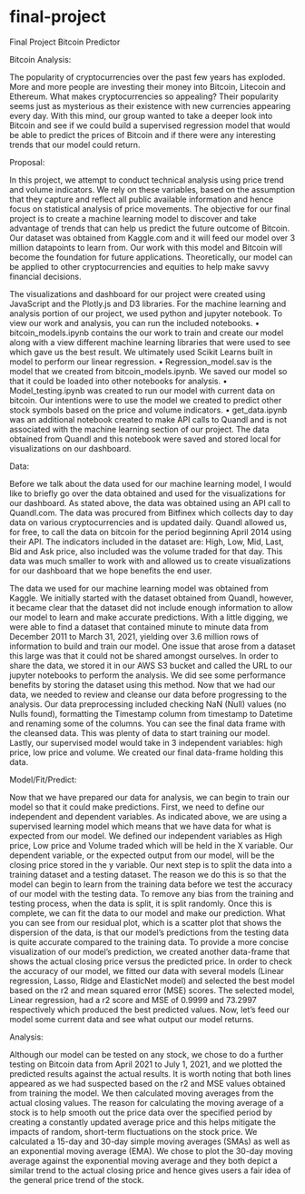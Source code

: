 # final-project
Final Project Bitcoin Predictor

Bitcoin Analysis:

The popularity of cryptocurrencies over the past few years has exploded. More and more people are investing their money into Bitcoin, Litecoin and Ethereum. What makes cryptocurrencies so appealing? Their popularity seems just as mysterious as their existence with new currencies appearing every day. With this mind, our group wanted to take a deeper look into Bitcoin and see if we could build a supervised regression model that would be able to predict the prices of Bitcoin and if there were any interesting trends that our model could return.

Proposal: 

In this project, we attempt to conduct technical analysis using price trend and volume indicators. We rely on these variables, based on the assumption that they capture and reflect all public available information and hence focus on statistical analysis of price movements. The objective for our final project is to create a machine learning model to discover and take advantage of trends that can help us predict the future outcome of Bitcoin. Our dataset was obtained from Kaggle.com and it will feed our model over 3 million datapoints to learn from. Our work with this model and Bitcoin will become the foundation for future applications. Theoretically, our model can be applied to other cryptocurrencies and equities to help make savvy financial decisions.

The visualizations and dashboard for our project were created using JavaScript and the Plotly.js and D3 libraries. For the machine learning and analysis portion of our project, we used python and jupyter notebook. To view our work and analysis, you can run the included notebooks. 
•	bitcoin_models.ipynb contains the our work to train and create our model along with a view different machine learning libraries that were used to see which gave us the best result. We ultimately used Scikit Learns built in model to perform our linear regression.
•	Regression_model.sav is the model that we created from bitcoin_models.ipynb. We saved our model so that it could be loaded into other notebooks for analysis.
•	Model_testing.ipynb was created to run our model with current data on bitcoin. Our intentions were to use the model we created to predict other stock symbols based on the price and volume indicators.
•	get_data.ipynb was an additional notebook created to make API calls to Quandl and is not associated with the machine learning section of our project. The data obtained from Quandl and this notebook were saved and stored local for visualizations on our dashboard.

Data:

Before we talk about the data used for our machine learning model, I would like to briefly go over the data obtained and used for the visualizations for our dashboard. As stated above, the data was obtained using an API call to Quandl.com. The data was procured from Bitfinex which collects day to day data on various cryptocurrencies and is updated daily. Quandl allowed us, for free, to call the data on bitcoin for the period beginning April 2014 using their API. The indicators included in the dataset are: High, Low, Mid, Last, Bid and Ask price, also included was the volume traded for that day. This data was much smaller to work with and allowed us to create visualizations for our dashboard that we hope benefits the end user. 

The data we used for our machine learning model was obtained from Kaggle. We initially started with the dataset obtained from Quandl, however, it became clear that the dataset did not include enough information to allow our model to learn and make accurate predictions. With a little digging, we were able to find a dataset that contained minute to minute data from December 2011 to March 31, 2021, yielding over 3.6 million rows of information to build and train our model. One issue that arose from a dataset this large was that it could not be shared amongst ourselves. In order to share the data, we stored it in our AWS S3 bucket and called the URL to our jupyter notebooks to perform the analysis. We did see some performance benefits by storing the dataset using this method. Now that we had our data, we needed to review and cleanse our data before progressing to the analysis. Our data preprocessing included checking NaN (Null) values (no Nulls found), formatting the Timestamp column from timestamp to Datetime and renaming some of the columns. You can see the final data frame with the cleansed data. This was plenty of data to start training our model. Lastly, our supervised model would take in 3 independent variables: high price, low price and volume. We created our final data-frame holding this data.


Model/Fit/Predict:

Now that we have prepared our data for analysis, we can begin to train our model so that it could make predictions. First, we need to define our independent and dependent variables. As indicated above, we are using a supervised learning model which means that we have data for what is expected from our model. We defined our independent variables as High price, Low price and Volume traded which will be held in the X variable. Our dependent variable, or the expected output from our model, will be the closing price stored in the y variable. Our next step is to split the data into a training dataset and a testing dataset. The reason we do this is so that the model can begin to learn from the training data before we test the accuracy of our model with the testing data. To remove any bias from the training and testing process, when the data is split, it is split randomly. Once this is complete, we can fit the data to our model and make our prediction. What you can see from our residual plot, which is a scatter plot that shows the dispersion of the data, is that our model’s predictions from the testing data is quite accurate compared to the training data. To provide a more concise visualization of our model’s prediction, we created another data-frame that shows the actual closing price versus the predicted price. In order to check the accuracy of our model, we fitted our data with several models (Linear regression, Lasso, Ridge and ElasticNet model) and selected the best model based on the r2 and mean squared error (MSE) scores. The selected model, Linear regression, had a r2 score and MSE of 0.9999 and 73.2997 respectively which produced the best predicted values. Now, let’s feed our model some current data and see what output our model returns.

Analysis:

Although our model can be tested on any stock, we chose to do a further testing on Bitcoin data from April 2021 to July 1, 2021, and we plotted the predicted results against the actual results. It is worth noting that both lines appeared as we had suspected based on the r2 and MSE values obtained from training the model. We then calculated moving averages from the actual closing values. The reason for calculating the moving average of a stock is to help smooth out the price data over the specified period by creating a constantly updated average price and this helps mitigate the impacts of random, short-term fluctuations on the stock price. We calculated a 15-day and 30-day simple moving averages (SMAs) as well as an exponential moving average (EMA). We chose to plot the 30-day moving average against the exponential moving average and they both depict a similar trend to the actual closing price and hence gives users a fair idea of the general price trend of the stock.

